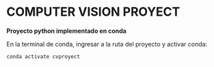# COMPUTER VISION PROYECT 

**Proyecto python implementado en conda**

En la terminal de conda, ingresar a la ruta del proyecto y activar conda: 

``` conda activate cvproyect ```

